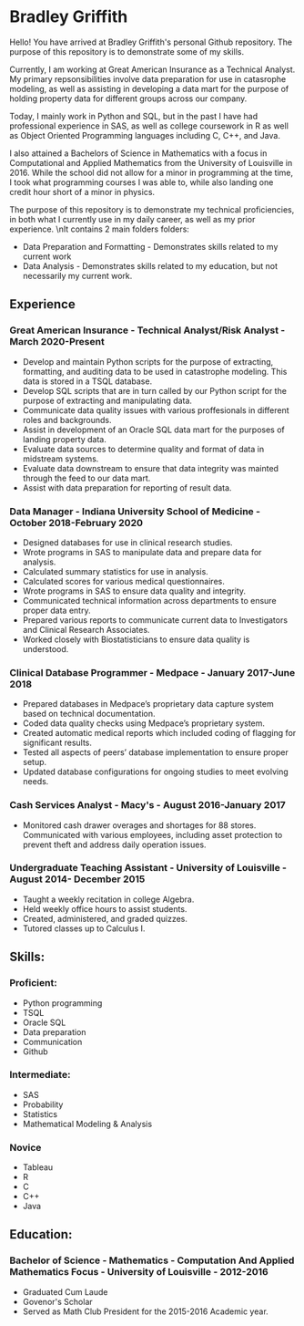 # Bradley Griffith

Hello! You have arrived at Bradley Griffith's personal Github repository. 
The purpose of this repository is to demonstrate some of my skills. 

Currently, I am working at Great American Insurance as a Technical Analyst.
My primary repsonsibilities involve data preparation for use in catasrophe modeling, as well as assisting in developing a data mart for the purpose of holding property data for different groups across our company.

Today, I mainly work in Python and SQL, but in the past I have had professional experience in SAS, as well as college coursework in R as well as Object Oriented Programming languages including C, C++, and Java.

I also attained a Bachelors of Science in Mathematics with a focus in Computational and Applied Mathematics from the University of Louisville in 2016. While the school did not allow for a minor in programming at the time, I took what programming courses I was able to, while also landing one credit hour short of a minor in physics.

The purpose of this repository is to demonstrate my technical proficiencies, in both what I currently use in my daily career, as well as my prior experience. \nIt contains 2 main folders folders:
* Data Preparation and Formatting - Demonstrates skills related to my current work
* Data Analysis - Demonstrates skills related to my education, but not necessarily my current work.

## Experience

### Great American Insurance - Technical Analyst/Risk Analyst - March 2020-Present

* Develop and maintain Python scripts for the purpose of extracting, formatting, and auditing data to be used in catastrophe modeling. This data is stored in a TSQL database.
* Develop SQL scripts that are in turn called by our Python script for the purpose of extracting and manipulating data. 
* Communicate data quality issues with various proffesionals in different roles and backgrounds.
* Assist in development of an Oracle SQL data mart for the purposes of landing property data.
* Evaluate data sources to determine quality and format of data in midstream systems.
* Evaluate data downstream to ensure that data integrity was mainted through the feed to our data mart.
* Assist with data preparation for reporting of result data.

### Data Manager - Indiana University School of Medicine - October 2018-February 2020
* Designed databases for use in clinical research studies. 
* Wrote programs in SAS to manipulate data and prepare data for analysis. 
* Calculated summary statistics for use in analysis. 
* Calculated scores for various medical questionnaires. 
* Wrote programs in SAS to ensure data quality and integrity. 
* Communicated technical information across departments to ensure proper data entry. 
* Prepared various reports to communicate current data to Investigators and Clinical Research Associates. 
* Worked closely with Biostatisticians to ensure data quality is understood.

### Clinical Database Programmer - Medpace - January 2017-June 2018
* Prepared databases in Medpace’s proprietary data capture system based on technical documentation. 
* Coded data quality checks using Medpace’s proprietary system. 
* Created automatic medical reports which included coding of flagging for significant results. 
* Tested all aspects of peers’ database implementation to ensure proper setup. 
* Updated database configurations for ongoing studies to meet evolving needs.

### Cash Services Analyst - Macy's - August 2016-January 2017
* Monitored cash drawer overages and shortages for 88 stores. Communicated with various employees, including asset protection to prevent theft and address daily operation issues.

### Undergraduate Teaching Assistant - University of Louisville - August 2014- December 2015
* Taught a weekly recitation in college Algebra. 
* Held weekly office hours to assist students. 
* Created, administered, and graded quizzes. 
* Tutored classes up to Calculus I.

## Skills:
### Proficient:
* Python programming
* TSQL
* Oracle SQL
* Data preparation
* Communication
* Github

### Intermediate:
* SAS
* Probability
* Statistics
* Mathematical Modeling & Analysis

### Novice
* Tableau
* R
* C
* C++
* Java

## Education:

### Bachelor of Science - Mathematics - Computation And Applied Mathematics Focus - University of Louisville - 2012-2016
* Graduated Cum Laude
* Govenor's Scholar
* Served as Math Club President for the 2015-2016 Academic year.


